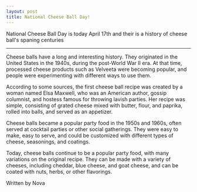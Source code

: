 ```yaml
---
layout: post
title: National Cheese Ball Day!
---
```



National Cheese Ball Day is today April 17th and their is a history of cheese ball's spaning centuries

---

Cheese balls have a long and interesting history. They originated in the United States in the 1940s, during the post-World War II era. At that time, processed cheese products such as Velveeta were becoming popular, and people were experimenting with different ways to use them.

According to some sources, the first cheese ball recipe was created by a woman named Elsa Maxwell, who was an American author, gossip columnist, and hostess famous for throwing lavish parties. Her recipe was simple, consisting of grated cheese mixed with butter, flour, and paprika, rolled into balls, and served as an appetizer.

Cheese balls became a popular party food in the 1950s and 1960s, often served at cocktail parties or other social gatherings. They were easy to make, easy to serve, and could be customized with different types of cheese, seasonings, and coatings.

Today, cheese balls continue to be a popular party food, with many variations on the original recipe. They can be made with a variety of cheeses, including cheddar, blue cheese, and goat cheese, and can be coated with nuts, herbs, or other flavorings.

Written by Nova

